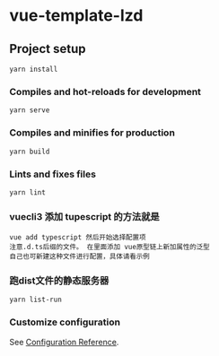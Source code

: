 <!--
 * @Author: lzd
 * @Date: 2020-09-07 14:15:07
 * @LastEditors: lzd
 * @LastEditTime: 2020-09-07 14:40:44
 * @Description: content description
-->
# vue-template-lzd

## Project setup
```
yarn install
```

### Compiles and hot-reloads for development
```
yarn serve
```

### Compiles and minifies for production
```
yarn build
```

### Lints and fixes files
```
yarn lint
```
### vuecli3 添加 tupescript 的方法就是
```
vue add typescript 然后开始选择配置项
注意.d.ts后缀的文件。 在里面添加 vue原型链上新加属性的泛型
自己也可新建这种文件进行配置，具体请看示例
```

### 跑dist文件的静态服务器
```
yarn list-run
```

### Customize configuration
See [Configuration Reference](https://cli.vuejs.org/config/).
